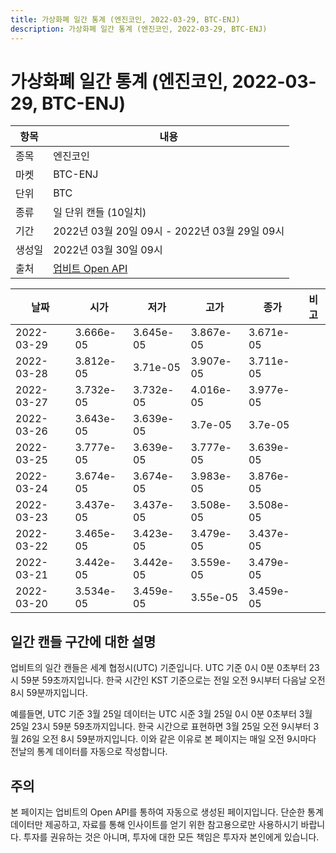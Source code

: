 ```yaml
---
title: 가상화폐 일간 통계 (엔진코인, 2022-03-29, BTC-ENJ)
description: 가상화폐 일간 통계 (엔진코인, 2022-03-29, BTC-ENJ)
---
```


가상화폐 일간 통계 (엔진코인, 2022-03-29, BTC-ENJ)
===

|항목|내용|
|--|--|
|종목|엔진코인|
|마켓|BTC-ENJ|
|단위|BTC|
|종류|일 단위 캔들 (10일치)|
|기간|2022년 03월 20일 09시 - 2022년 03월 29일 09시|
|생성일|2022년 03월 30일 09시|
|출처|[업비트 Open API](https://docs.upbit.com)|


|날짜|시가|저가|고가|종가|비고|
|--|--|--|--|--|--|
|2022-03-29|3.666e-05|3.645e-05|3.867e-05|3.671e-05|    |
|2022-03-28|3.812e-05|3.71e-05|3.907e-05|3.711e-05|    |
|2022-03-27|3.732e-05|3.732e-05|4.016e-05|3.977e-05|    |
|2022-03-26|3.643e-05|3.639e-05|3.7e-05|3.7e-05|    |
|2022-03-25|3.777e-05|3.639e-05|3.777e-05|3.639e-05|    |
|2022-03-24|3.674e-05|3.674e-05|3.983e-05|3.876e-05|    |
|2022-03-23|3.437e-05|3.437e-05|3.508e-05|3.508e-05|    |
|2022-03-22|3.465e-05|3.423e-05|3.479e-05|3.437e-05|    |
|2022-03-21|3.442e-05|3.442e-05|3.559e-05|3.479e-05|    |
|2022-03-20|3.534e-05|3.459e-05|3.55e-05|3.459e-05|    |


일간 캔들 구간에 대한 설명
---


업비트의 일간 캔들은 세계 협정시(UTC) 기준입니다. 
UTC 기준 0시 0분 0초부터 23시 59분 59초까지입니다. 
한국 시간인 KST 기준으로는 전일 오전 9시부터 다음날 오전 8시 59분까지입니다. 


예를들면, UTC 기준 3월 25일 데이터는 UTC 시준 3월 25일 0시 0분 0초부터 3월 25일 23시 59분 59초까지입니다. 
한국 시간으로 표현하면 3월 25일 오전 9시부터 3월 26일 오전 8시 59분까지입니다. 
이와 같은 이유로 본 페이지는 매일 오전 9시마다 전날의 통계 데이터를 자동으로 작성합니다. 


주의
---


본 페이지는 업비트의 Open API를 통하여 자동으로 생성된 페이지입니다. 
단순한 통계 데이터만 제공하고, 자료를 통해 인사이트를 얻기 위한 참고용으로만 사용하시기 바랍니다. 
투자를 권유하는 것은 아니며, 투자에 대한 모든 책임은 투자자 본인에게 있습니다. 
